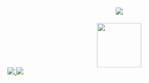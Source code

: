 <h1 align="center">
	<img src="https://readme-typing-svg.herokuapp.com/?font=Righteous&size=35&center=true&vCenter=true&width=180&height=70&duration=4000&color=#44&lines=Hello!+👋;+I'm+Gon!;" />
</h1>

<div id="header" align="center">
  <img src="https://media.giphy.com/media/M9gbBd9nbDrOTu1Mqx/giphy.gif" width="100"/>
</div>
<div id="badges algine="center">
	<a href="mailto:gonzalomalaspina2005@gmail.com"> 
    	<img src="https://img.shields.io/badge/Gmail-333333?style=for-the-badge&logo=gmail&logoColor=red" />
  </a>
  </a>
  	<a href="https://www.instagram.com/gon_malaspina" target="_blank">
    	<img src="https://img.shields.io/badge/Instagram-%23E4405F.svg?style=for-the-badge&logo=Instagram&logoColor=white" />
  </a>
</div>
